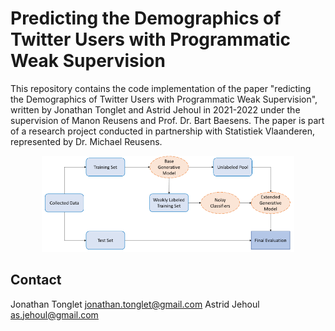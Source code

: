 # Predicting the Demographics of Twitter Users with Programmatic Weak Supervision 

This repository contains the code implementation of the paper "redicting the Demographics of Twitter Users with Programmatic Weak Supervision", written by Jonathan Tonglet and Astrid Jehoul in 2021-2022 under the supervision of Manon Reusens and Prof. Dr. Bart Baesens. The paper is part of a research project conducted in partnership with Statistiek Vlaanderen, represented by Dr. Michael Reusens. 




<p align="center">
  <img width="80%" src="img/workflowblueorange.png" alt="header" />
</p>





## Contact
Jonathan Tonglet jonathan.tonglet@gmail.com 
Astrid Jehoul    as.jehoul@gmail.com 

